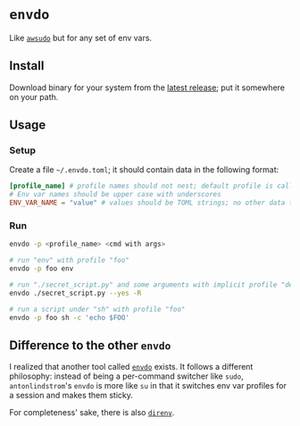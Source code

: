 # `envdo`

Like [`awsudo`](https://github.com/makethunder/awsudo) but for any set of env vars.

## Install

Download binary for your system from the [latest release](https://github.com/soundmonster/envdo/releases); put it somewhere on your path.

## Usage

### Setup

Create a file `~/.envdo.toml`; it should contain data in the following format:

```toml
[profile_name] # profile names should not nest; default profile is called `default`
# Env var names should be upper case with underscores
ENV_VAR_NAME = "value" # values should be TOML strings; no other data type is allowed
```

### Run

```sh
envdo -p <profile_name> <cmd with args>

# run "env" with profile "foo"
envdo -p foo env 

# run "./secret_script.py" and some arguments with implicit profile "default"
envdo ./secret_script.py --yes -R

# run a script under "sh" with profile "foo" 
envdo -p foo sh -c 'echo $FOO'
```

## Difference to the other `envdo`

I realized that another tool called [`envdo`](https://github.com/antonlindstrom/envdo) exists. It follows a different
philosophy: instead of being a per-command switcher like `sudo`, `antonlindstrom`'s `envdo` is more like `su` in that it
switches env var profiles for a session and makes them sticky.

For completeness' sake, there is also [`direnv`](https://direnv.net).
